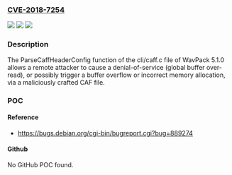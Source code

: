 ### [CVE-2018-7254](https://cve.mitre.org/cgi-bin/cvename.cgi?name=CVE-2018-7254)
![](https://img.shields.io/static/v1?label=Product&message=n%2Fa&color=blue)
![](https://img.shields.io/static/v1?label=Version&message=n%2Fa&color=blue)
![](https://img.shields.io/static/v1?label=Vulnerability&message=n%2Fa&color=brighgreen)

### Description

The ParseCaffHeaderConfig function of the cli/caff.c file of WavPack 5.1.0 allows a remote attacker to cause a denial-of-service (global buffer over-read), or possibly trigger a buffer overflow or incorrect memory allocation, via a maliciously crafted CAF file.

### POC

#### Reference
- https://bugs.debian.org/cgi-bin/bugreport.cgi?bug=889274

#### Github
No GitHub POC found.

